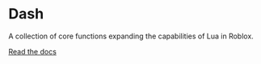# Dash

A collection of core functions expanding the capabilities of Lua in Roblox.

[Read the docs](https://github.rbx.com/pages/hcollins/Dash)
